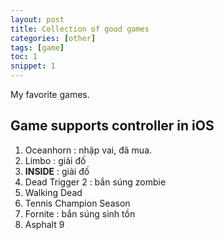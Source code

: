 ```yaml
---
layout: post
title: Collection of good games
categories: [other]
tags: [game]
toc: 1
snippet: 1
---
```


My favorite games.

## Game supports controller in iOS

1. Oceanhorn : nhập vai, đã mua.
2. Limbo : giải đố
3. **INSIDE** : giải đố
4. Dead Trigger 2 : bắn súng zombie
5. Walking Dead
6. Tennis Champion Season
7. Fornite : bắn súng sinh tồn
8. Asphalt 9 
